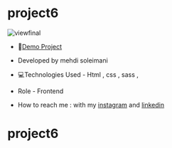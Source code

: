 # project6


![viewfinal](https://s6.uupload.ir/files/screenshot_(39)_l72s.png)

- 📌[Demo Project](https://mehdisoleimaniweb.github.io/project6/)

- Developed by mehdi soleimani

- 💻Technologies Used - Html , css , sass ,

- Role - Frontend

- How to reach me : with my [instagram](https://instagram.com/mehdi_soleimani_web?igshid=mzrlodbinwflza==) and [linkedin](https://www.linkedin.com/in/mehdi-soleimani-38597328b/)
# project6
